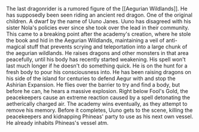 The last dragonrider is a rumored figure of the [[Aegurian Wildlands]]. He has supposedly been seen riding an ancient red dragon. One of the original children. A dwarf by the name of Uuno Janes. Uuno has disagreed with his sister Nola's policies ever since she took over the lead in their community. This came to a breaking point after the academy's creation, where he stole the book and hid in the Aegurian Wildlands, maintaining a veil of anti-magical stuff that prevents scrying and teleportation into a large chunk of the aegurian wildlands. He raises dragons and other monsters in that area peacefully, until his body has recently started weakening. His spell won't last much longer if he doesn't do something quick. He is on the hunt for a fresh body to pour his consciousness into. He has been raising dragons on his side of the island for centuries to defend Aegur with and stop the Ashirian Expansion. He flies over the barrier to try and find a body, but before he can, he hears a massive explosion. Right below Fool's Gold, the peacekeepers cause an extreme reaction caused by a spell detonating the aetherically charged air. The academy wins eventually, as they attempt to remove his memory. Before it completes, Uuno gets to the scene, killing the peacekeepers and kidnapping Phineas' party to use as his next own vessel. He already inhabits Phineas's vessel atm. 